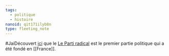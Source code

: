 ```yaml
---
tags:
  - politique
  - histoire
nanoid: qit171ilyb8n
type: fleeting_note
---
```

#JaiDécouvert [ici](https://fr.wikipedia.org/wiki/Parti_politique#En_France) que le [Le Parti radical](https://fr.wikipedia.org/wiki/Parti_r%C3%A9publicain,_radical_et_radical-socialiste) est le premier partie politique qui a été fondé en [[France]].
